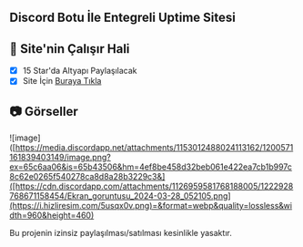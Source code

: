 ## Discord Botu İle Entegreli Uptime Sitesi

## 📑 Site'nin Çalışır Hali

- [x] 15 Star'da Altyapı Paylaşılacak
- [x] Site İçin [Buraya Tıkla](https://teklif.vercel.app/)
## 📷 Görseller
![image]([https://media.discordapp.net/attachments/1153012488024113162/1200571161839403149/image.png?ex=65c6aa06&is=65b43506&hm=4ef8be458d32beb061e422ea7cb1b997c8c62e0265f540278ca8d8a28b3229c3&]([https://cdn.discordapp.com/attachments/1126959581768188005/1222928768671158454/Ekran_goruntusu_2024-03-28_052105.png](https://i.hizliresim.com/5usqx0v.png)=&format=webp&quality=lossless&width=960&height=460)

Bu projenin izinsiz paylaşılması/satılması kesinlikle yasaktır.
